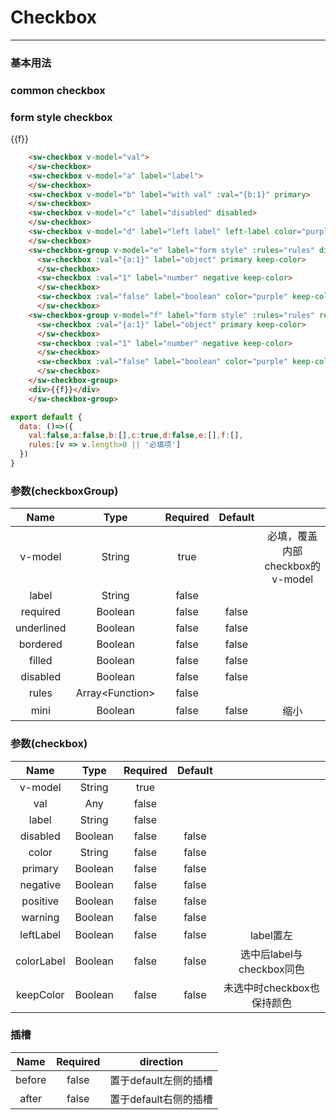 # Checkbox
---
### 基本用法
<common-decorator>
  <div>
    <h3>common checkbox</h3>
    <div>
      <sw-checkbox v-model="val">
      </sw-checkbox>
    </div>
    <div>
      <sw-checkbox v-model="a" label="label">
      </sw-checkbox>
    </div>
    <div>
      <sw-checkbox v-model="b" label="with val" :val="{b:1}" primary>
      </sw-checkbox>
    </div>
    <div>
      <sw-checkbox v-model="c" label="disabled" disabled>
      </sw-checkbox>
    </div>
    <div>
      <sw-checkbox v-model="d" label="left label" left-label color="purple" color-label>
      </sw-checkbox>
    </div>
    <h3>form style checkbox</h3>
    <sw-checkbox-group v-model="e" label="disabled" :rules="rules" disabled>
      <sw-checkbox :val="{a:1}" label="object" primary keep-color>
      </sw-checkbox>
      <sw-checkbox :val="1" label="number" negative keep-color>
      </sw-checkbox>
      <sw-checkbox :val="false" label="boolean" color="purple" keep-color>
      </sw-checkbox>
    </sw-checkbox-group>
    <sw-checkbox-group v-model="f" label="keep color" :rules="rules" required>
      <sw-checkbox :val="{a:1}" label="object" primary keep-color>
      </sw-checkbox>
      <sw-checkbox :val="1" label="number" negative keep-color>
      </sw-checkbox>
      <sw-checkbox :val="false" label="boolean" color="purple" keep-color>
      </sw-checkbox>
    </sw-checkbox-group>
    <div>{{f}}</div>
  </div>
</common-decorator>

<script>
export default {
  data: ()=>({
    val:false,a:false,b:[],c:true,d:false,e:[],f:[],
    rules:[v => v.length>0 || '必填项']
  })
}
</script>

``` html
    <sw-checkbox v-model="val">
    </sw-checkbox>
    <sw-checkbox v-model="a" label="label">
    </sw-checkbox>
    <sw-checkbox v-model="b" label="with val" :val="{b:1}" primary>
    </sw-checkbox>
    <sw-checkbox v-model="c" label="disabled" disabled>
    </sw-checkbox>
    <sw-checkbox v-model="d" label="left label" left-label color="purple" color-label>
    </sw-checkbox>
    <sw-checkbox-group v-model="e" label="form style" :rules="rules" disabled>
      <sw-checkbox :val="{a:1}" label="object" primary keep-color>
      </sw-checkbox>
      <sw-checkbox :val="1" label="number" negative keep-color>
      </sw-checkbox>
      <sw-checkbox :val="false" label="boolean" color="purple" keep-color>
      </sw-checkbox>
    <sw-checkbox-group v-model="f" label="form style" :rules="rules" required>
      <sw-checkbox :val="{a:1}" label="object" primary keep-color>
      </sw-checkbox>
      <sw-checkbox :val="1" label="number" negative keep-color>
      </sw-checkbox>
      <sw-checkbox :val="false" label="boolean" color="purple" keep-color>
      </sw-checkbox>
    </sw-checkbox-group>
    <div>{{f}}</div>
    </sw-checkbox-group>
```

``` js
export default {
  data: ()=>({
    val:false,a:false,b:[],c:true,d:false,e:[],f:[],
    rules:[v => v.length>0 || '必填项']
  })
}
```

### 参数(checkboxGroup)
Name|Type|Required|Default||
:------:|:------:|:------:|:------:|:------:|
v-model|String|true||必填，覆盖内部checkbox的v-model|
label|String|false|||
required|Boolean|false|false||
underlined|Boolean|false|false||
bordered|Boolean|false|false||
filled|Boolean|false|false||
disabled|Boolean|false|false||
rules|Array\<Function\>|false|||
mini|Boolean|false|false|缩小|

### 参数(checkbox)
Name|Type|Required|Default||
:------:|:------:|:------:|:------:|:------:|
v-model|String|true|||
val|Any|false|||
label|String|false|||
disabled|Boolean|false|false||
color|String|false|false||
primary|Boolean|false|false||
negative|Boolean|false|false||
positive|Boolean|false|false||
warning|Boolean|false|false||
leftLabel|Boolean|false|false|label置左|
colorLabel|Boolean|false|false|选中后label与checkbox同色|
keepColor|Boolean|false|false|未选中时checkbox也保持颜色|

### 插槽

Name|Required|direction|
:------:|:------:|:------:|
before|false|置于default左侧的插槽|
after|false|置于default右侧的插槽|